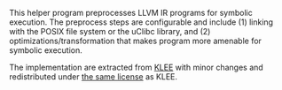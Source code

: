 This helper program preprocesses LLVM IR programs for symbolic execution.
The preprocess steps are configurable and include (1) linking with the POSIX
file system or the uClibc library, and (2) optimizations/transformation that
makes program more amenable for symbolic execution.

The implementation are extracted from [KLEE](http://klee.github.io/) with minor
changes and redistributed under [the same license](LICENSE.TXT) as KLEE.

